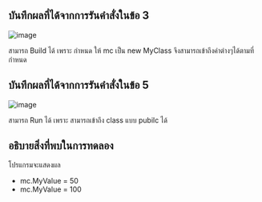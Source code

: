 ## บันทึกผลที่ได้จากการรันคำสั่งในข้อ 3

![image](https://github.com/Phetteepop/03376836-OOP-2566-Lab-07/assets/144197367/6cd54b18-a698-4a5f-8411-7b185403c0ca)


สามารถ Build ได้ เพราะ กำหนด ให้ mc เป็น new MyClass จึงสามารถเข้าถึงค่าต่างๆได้ตามที่กำหนด 

## บันทึกผลที่ได้จากการรันคำสั่งในข้อ 5

![image](https://github.com/Phetteepop/03376836-OOP-2566-Lab-07/assets/144197367/c6c8dc77-0089-4392-8eba-be2820d91ab1)


สามารถ Run ได้ เพราะ สามารถเข้าถึง class แบบ pubilc ได้

## อธิบายสิ่งที่พบในการทดลอง

โปรแกรมจะแสดงผล 

- mc.MyValue = 50
- mc.MyValue = 100
